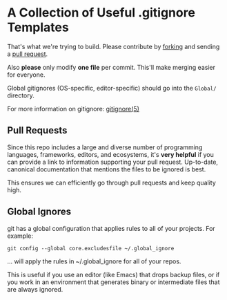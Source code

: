 # A Collection of Useful .gitignore Templates

That's what we're trying to build. Please contribute
by [forking][fk] and sending a [pull request][pr].

Also **please** only modify **one file** per commit. This'll
make merging easier for everyone.

Global gitignores (OS-specific, editor-specific) should go into the
`Global/` directory.

For more information on gitignore: [gitignore(5)][g5]

[fk]: http://help.github.com/forking/
[pr]: http://help.github.com/pull-requests/
[g5]: http://man.cx/gitignore

## Pull Requests

Since this repo includes a large and diverse
number of programming languages, frameworks, editors,
and ecosystems, it's **very helpful** if you can provide
a link to information supporting your pull request.
Up-to-date, canonical documentation that mentions the files
to be ignored is best.

This ensures we can efficiently go through pull requests
and keep quality high.

## Global Ignores

git has a global configuration that applies rules to all of
your projects. For example:

    git config --global core.excludesfile ~/.global_ignore

... will apply the rules in ~/.global_ignore for all of your repos.

This is useful if you use an editor (like Emacs) that drops backup files,
or if you work in an environment that generates binary or intermediate
files that are always ignored.
